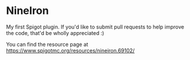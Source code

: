 # NineIron
My first Spigot plugin. If you'd like to submit pull requests to help improve the code, that'd be wholly appreciated :)

You can find the resource page at https://www.spigotmc.org/resources/nineiron.69102/
